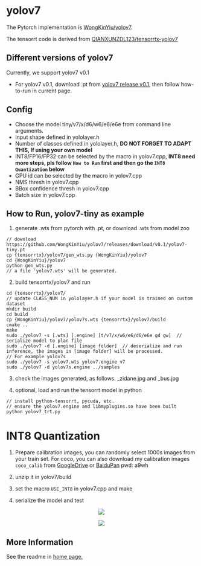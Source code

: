 # yolov7

The Pytorch implementation is [WongKinYiu/yolov7](https://github.com/WongKinYiu/yolov7).

The tensorrt code is derived from [QIANXUNZDL123/tensorrtx-yolov7](https://github.com/QIANXUNZDL123/tensorrtx-yolov7)

## Different versions of yolov7

Currently, we support yolov7 v0.1

- For yolov7 v0.1, download .pt from [yolov7 release v0.1](https://github.com/WongKinYiu/yolov7/releases/tag/v0.10), then follow how-to-run in current page.


## Config

- Choose the model tiny/v7/x/d6/w6/e6/e6e from command line arguments.
- Input shape defined in yololayer.h
- Number of classes defined in yololayer.h, **DO NOT FORGET TO ADAPT THIS, If using your own model**
- INT8/FP16/FP32 can be selected by the macro in yolov7.cpp, **INT8 need more steps, pls follow `How to Run` first and then go the `INT8 Quantization` below**
- GPU id can be selected by the macro in yolov7.cpp
- NMS thresh in yolov7.cpp
- BBox confidence thresh in yolov7.cpp
- Batch size in yolov7.cpp

## How to Run, yolov7-tiny as example

1. generate .wts from pytorch with .pt, or download .wts from model zoo

```
// download https://github.com/WongKinYiu/yolov7/releases/download/v0.1/yolov7-tiny.pt
cp {tensorrtx}/yolov7/gen_wts.py {WongKinYiu}/yolov7
cd {WongKinYiu}/yolov7
python gen_wts.py
// a file 'yolov7.wts' will be generated.
```

2. build tensorrtx/yolov7 and run

```
cd {tensorrtx}/yolov7/
// update CLASS_NUM in yololayer.h if your model is trained on custom dataset
mkdir build
cd build
cp {WongKinYiu}/yolov7/yolov7s.wts {tensorrtx}/yolov7/build
cmake ..
make
sudo ./yolov7 -s [.wts] [.engine] [t/v7/x/w6/e6/d6/e6e gd gw]  // serialize model to plan file
sudo ./yolov7 -d [.engine] [image folder]  // deserialize and run inference, the images in [image folder] will be processed.
// For example yolov7s
sudo ./yolov7 -s yolov7.wts yolov7.engine v7
sudo ./yolov7 -d yolov7s.engine ../samples
```

3. check the images generated, as follows. _zidane.jpg and _bus.jpg

4. optional, load and run the tensorrt model in python

```
// install python-tensorrt, pycuda, etc.
// ensure the yolov7.engine and libmyplugins.so have been built
python yolov7_trt.py
```

# INT8 Quantization

1. Prepare calibration images, you can randomly select 1000s images from your train set. For coco, you can also download my calibration images `coco_calib` from [GoogleDrive](https://drive.google.com/drive/folders/1s7jE9DtOngZMzJC1uL307J2MiaGwdRSI?usp=sharing) or [BaiduPan](https://pan.baidu.com/s/1GOm_-JobpyLMAqZWCDUhKg) pwd: a9wh

2. unzip it in yolov7/build

3. set the macro `USE_INT8` in yolov7.cpp and make

4. serialize the model and test

<p align="center">
<img src="https://user-images.githubusercontent.com/15235574/78247927-4d9fac00-751e-11ea-8b1b-704a0aeb3fcf.jpg">
</p>

<p align="center">
<img src="https://user-images.githubusercontent.com/15235574/78247970-60b27c00-751e-11ea-88df-41473fed4823.jpg">
</p>

## More Information

See the readme in [home page.](https://github.com/wang-xinyu/tensorrtx)
